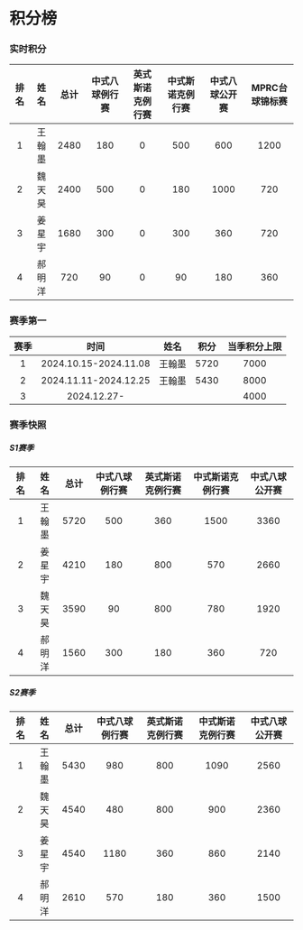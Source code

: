 # 积分榜

### 实时积分

| 排名 | 姓名   | 总计 | 中式八球例行赛 | 英式斯诺克例行赛 | 中式斯诺克例行赛 | 中式八球公开赛 | MPRC台球锦标赛 |
| :--: | :---: | :--: | :----------: | :-------------: | :-------------: | :----------:  | :-----------: |
| 1    | 王翰墨 | 2480 | 180          | 0               | 500             | 600          | 1200         |
| 2    | 魏天昊 | 2400 | 500          | 0               | 180             | 1000         | 720          |
| 3    | 姜星宇 | 1680 | 300          | 0               | 300             | 360          | 720          |
| 4    | 郝明洋 | 720  | 90           | 0               | 90              | 180          | 360          |

### 赛季第一

| 赛季 | 时间                  | 姓名   | 积分 | 当季积分上限  |
| :--: | :------------------: | :----: | :--: | :----------: |
| 1    | 2024.10.15-2024.11.08 | 王翰墨 | 5720 | 7000         |
| 2    | 2024.11.11-2024.12.25 | 王翰墨 | 5430 | 8000         |
| 3    | 2024.12.27-           |       |      | 4000         |

### 赛季快照

##### S1赛季

| 排名 | 姓名   | 总计 | 中式八球例行赛 | 英式斯诺克例行赛 | 中式斯诺克例行赛 | 中式八球公开赛 |
| :--: | :---: | :--: | :----------: | :-------------: | :-------------: | :----------:  |
| 1    | 王翰墨 | 5720 | 500          | 360             | 1500            | 3360         |
| 2    | 姜星宇 | 4210 | 180          | 800             | 570             | 2660         |
| 3    | 魏天昊 | 3590 | 90           | 800             | 780             | 1920         |
| 4    | 郝明洋 | 1560 | 300          | 180             | 360             | 720          |

##### S2赛季

| 排名 | 姓名   | 总计 | 中式八球例行赛 | 英式斯诺克例行赛 | 中式斯诺克例行赛 | 中式八球公开赛 |
| :--: | :---: | :--: | :----------: | :-------------: | :-------------: | :----------:  |
| 1    | 王翰墨 | 5430 | 980          | 800             | 1090            | 2560         |
| 2    | 魏天昊 | 4540 | 480          | 800             | 900             | 2360         |
| 3    | 姜星宇 | 4540 | 1180         | 360             | 860             | 2140         |
| 4    | 郝明洋 | 2610 | 570          | 180             | 360             | 1500         |